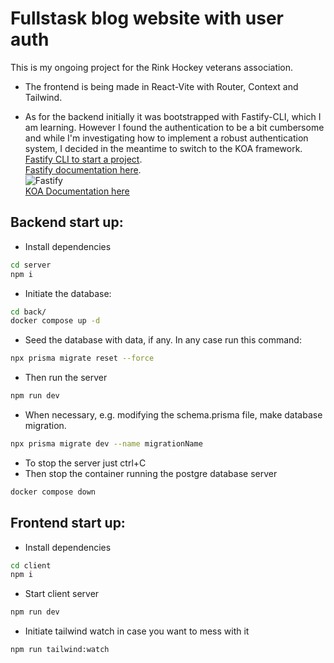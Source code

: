 # Fullstask blog website with user auth

This is my ongoing project for the Rink Hockey veterans association.

- The frontend is being made in React-Vite with Router, Context and Tailwind.

- As for the backend initially it was bootstrapped with Fastify-CLI, which I am learning. However I found the authentication to be a bit cumbersome and while I'm investigating how to implement a robust authentication system, I decided in the meantime to switch to the KOA framework.<br>
  [Fastify CLI to start a project](https://www.npmjs.com/package/fastify-cli). <br>
  [Fastify documentation here](https://www.fastify.io/docs/latest/).<br>
  ![Fastify](https://img.shields.io/badge/fastify-%23000000.svg?style=for-the-badge&logo=fastify&logoColor=white)<br>
  [KOA Documentation here](https://koajs.com/#)

## Backend start up:

- Install dependencies

```Bash
cd server
npm i
```

- Initiate the database:

```bash
cd back/
docker compose up -d
```

- Seed the database with data, if any. In any case run this command:

```bash
npx prisma migrate reset --force
```

- Then run the server

```Bash
npm run dev
```

- When necessary, e.g. modifying the schema.prisma file, make database migration.

```Bash
npx prisma migrate dev --name migrationName
```

- To stop the server just ctrl+C
- Then stop the container running the postgre database server

```Bash
docker compose down
```

## Frontend start up:

- Install dependencies

```Bash
cd client
npm i
```

- Start client server

```Bash
npm run dev
```

- Initiate tailwind watch in case you want to mess with it

```Bash
npm run tailwind:watch
```
